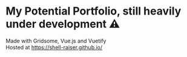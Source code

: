 # My Potential Portfolio, still heavily under development ⚠️

Made with Gridsome, Vue.js and Vuetify <br>
Hosted at https://shell-raiser.github.io/
